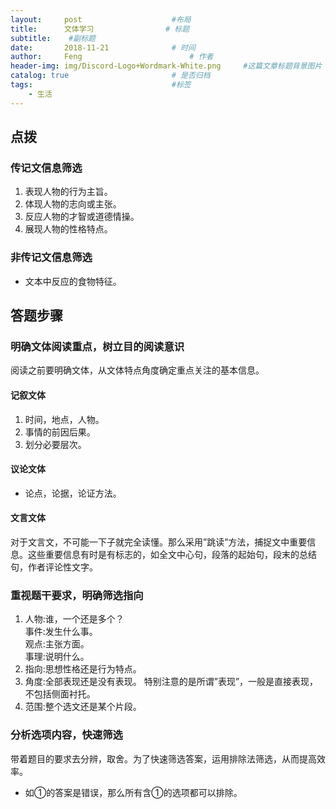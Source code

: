 ```yaml
---
layout:     post   				    #布局
title:      文体学习				# 标题
subtitle:    #副标题
date:       2018-11-21 				# 时间
author:     Feng 						# 作者
header-img: img/Discord-Logo+Wordmark-White.png 	#这篇文章标题背景图片
catalog: true 						# 是否归档
tags:								#标签
    - 生活
---
```


## 点拨

### 传记文信息筛选
1. 表现人物的行为主旨。
2. 体现人物的志向或主张。
3. 反应人物的才智或道德情操。
4. 展现人物的性格特点。  

### 非传记文信息筛选
* 文本中反应的食物特征。  

## 答题步骤

### 明确文体阅读重点，树立目的阅读意识 
阅读之前要明确文体，从文体特点角度确定重点关注的基本信息。

#### 记叙文体
1. 时间，地点，人物。
2. 事情的前因后果。
3. 划分必要层次。

#### 议论文体
* 论点，论据，论证方法。

#### 文言文体
对于文言文，不可能一下子就完全读懂。那么采用”跳读”方法，捕捉文中重要信息。这些重要信息有时是有标志的，如全文中心句，段落的起始句，段末的总结句，作者评论性文字。

### 重视题干要求，明确筛选指向 
1. 人物:谁，一个还是多个？  
事件:发生什么事。  
观点:主张方面。  
事理:说明什么。
2. 指向:思想性格还是行为特点。
3. 角度:全部表现还是没有表现。
特别注意的是所谓”表现”，一般是直接表现，不包括侧面衬托。
4. 范围:整个选文还是某个片段。

### 分析选项内容，快速筛选
带着题目的要求去分辨，取舍。为了快速筛选答案，运用排除法筛选，从而提高效率。
* 如①的答案是错误，那么所有含①的选项都可以排除。
